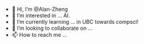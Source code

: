 - 👋 Hi, I’m @Alan-Zheng
- 👀 I’m interested in ... AI.
- 🌱 I’m currently learning ... in UBC towards compsci!
- 💞️ I’m looking to collaborate on ...
- 📫 How to reach me ...

<!---
Alan-Zheng/Alan-Zheng is a ✨ special ✨ repository because its `README.md` (this file) appears on your GitHub profile.
You can click the Preview link to take a look at your changes.
--->

